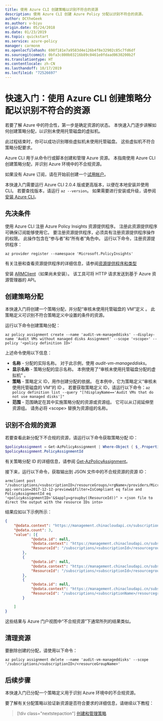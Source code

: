 ```yaml
---
title: 使用 Azure CLI 创建策略以识别不符合的资源
description: 使用 Azure CLI 创建 Azure Policy 分配以识别不符合的资源。
author: DCtheGeek
ms.author: v-biyu
origin.date: 05/24/2018
ms.date: 01/23/2019
ms.topic: quickstart
ms.service: azure-policy
manager: carmonm
ms.openlocfilehash: 698f181e7a9583d4e126b4f8e32902c85c7fd6df
ms.sourcegitcommit: 0bfa3c800b03216b89c0461e0fdaad0630200b2f
ms.translationtype: HT
ms.contentlocale: zh-CN
ms.lasthandoff: 10/17/2019
ms.locfileid: "72526697"
---
```

# <a name="quickstart-create-a-policy-assignment-to-identify-non-compliant-resources-with-azure-cli"></a>快速入门：使用 Azure CLI 创建策略分配以识别不符合的资源

若要了解 Azure 中的符合性，第一步是确定资源的状态。
本快速入门逐步讲解如何创建策略分配，以识别未使用托管磁盘的虚拟机。

此过程结束时，你可以成功识别哪些虚拟机未使用托管磁盘。 这些虚拟机不符合策略分配要求。 

Azure CLI 用于从命令行或脚本创建和管理 Azure 资源。 本指南使用 Azure CLI 创建策略分配，并识别 Azure 环境中的不合规资源。

如果没有 Azure 订阅，请在开始前创建一个[试用帐户](https://www.azure.cn/pricing/1rmb-trial/)。


本快速入门需要运行 Azure CLI 2.0.4 版或更高版本，以便在本地安装并使用 CLI。 若要查找版本，请运行 `az --version`。 如果需要进行安装或升级，请参阅[安装 Azure CLI](/cli/install-azure-cli)。

## <a name="prerequisites"></a>先决条件

使用 Azure CLI 注册 Azure Policy Insights 资源提供程序。 注册此资源提供程序可确保订阅能够使用它。 要注册资源提供程序，必须具有注册资源提供程序操作的权限。 此操作包含在“参与者”和“所有者”角色中。 运行以下命令，注册资源提供程序：

```azurecli
az provider register --namespace 'Microsoft.PolicyInsights'
```

有关注册和查看资源提供程序的详细信息，请参阅[资源提供程序和类型](../../azure-resource-manager/resource-manager-supported-services.md)

安装 [ARMClient](https://github.com/projectkudu/ARMClient)（如果尚未安装）。 该工具可将 HTTP 请求发送到基于 Azure 资源管理器的 API。

## <a name="create-a-policy-assignment"></a>创建策略分配

本快速入门将创建一个策略分配，并分配“审核未使用托管磁盘的 VM”定义  。 此策略定义可识别不符合策略定义中设置的条件的资源。

运行以下命令创建策略分配：

```azurecli
az policy assignment create --name 'audit-vm-manageddisks' --display-name 'Audit VMs without managed disks Assignment' --scope '<scope>' --policy '<policy definition ID>'
```

上述命令使用以下信息：

- **名称** - 分配的实际名称。 对于此示例，使用 *audit-vm-manageddisks*。
- **显示名称** - 策略分配的显示名称。 本例使用了“审核未使用托管磁盘分配的虚拟机”  。
- **策略** - 策略定义 ID，用作创建分配的依据。 在本例中，它为策略定义“审核未使用托管磁盘的 VM”的 ID  。 若要获取策略定义 ID，请运行以下命令：`az policy definition list --query "[?displayName=='Audit VMs that do not use managed disks']"`
- **范围** - 范围确定在其中实施策略分配的资源或资源组。 它可以从订阅延伸至资源组。 请务必将 &lt;scope&gt; 替换为资源组的名称。

## <a name="identify-non-compliant-resources"></a>识别不合规的资源

若要查看此新分配下不合规的资源，请运行以下命令获取策略分配 ID：

```powershell
$policyAssignment = Get-AzPolicyAssignment | Where-Object { $_.Properties.DisplayName -eq 'Audit VMs without managed disks Assignment' }
$policyAssignment.PolicyAssignmentId
```

有关策略分配 ID 的详细信息，请参阅 [Get-AzPolicyAssignment](https://docs.microsoft.com/powershell/module/az.resources/get-azpolicyassignment)。

接下来，运行以下命令，获取输出到 JSON 文件中的不合规资源的资源 ID：

```console
armclient post "/subscriptions/<subscriptionID>/resourceGroups/<rgName>/providers/Microsoft.PolicyInsights/policyStates/latest/queryResults?api-version=2017-12-12-preview&$filter=IsCompliant eq false and PolicyAssignmentId eq '<policyAssignmentID>'&$apply=groupby((ResourceId))" > <json file to direct the output with the resource IDs into>
```

结果应如以下示例所示：

```json
{
    "@odata.context": "https://management.chinacloudapi.cn/subscriptions/<subscriptionId>/providers/Microsoft.PolicyInsights/policyStates/$metadata#latest",
    "@odata.count": 3,
    "value": [{
            "@odata.id": null,
            "@odata.context": "https://management.chinacloudapi.cn/subscriptions/<subscriptionId>/providers/Microsoft.PolicyInsights/policyStates/$metadata#latest/$entity",
            "ResourceId": "/subscriptions/<subscriptionId>/resourcegroups/<rgname>/providers/microsoft.compute/virtualmachines/<virtualmachineId>"
        },
        {
            "@odata.id": null,
            "@odata.context": "https://management.chinacloudapi.cn/subscriptions/<subscriptionId>/providers/Microsoft.PolicyInsights/policyStates/$metadata#latest/$entity",
            "ResourceId": "/subscriptions/<subscriptionId>/resourcegroups/<rgname>/providers/microsoft.compute/virtualmachines/<virtualmachine2Id>"
        },
        {
            "@odata.id": null,
            "@odata.context": "https://management.chinacloudapi.cn/subscriptions/<subscriptionId>/providers/Microsoft.PolicyInsights/policyStates/$metadata#latest/$entity",
            "ResourceId": "/subscriptions/<subscriptionName>/resourcegroups/<rgname>/providers/microsoft.compute/virtualmachines/<virtualmachine3ID>"
        }

    ]
}
```

这些结果与 Azure 门户视图中“不合规资源”下通常所列的结果类似。 

## <a name="clean-up-resources"></a>清理资源

要删除创建的分配，请使用以下命令：

```azurecli
az policy assignment delete --name 'audit-vm-manageddisks' --scope '/subscriptions/<subscriptionID>/<resourceGroupName>'
```

## <a name="next-steps"></a>后续步骤

本快速入门已分配一个策略定义用于识别 Azure 环境中的不合规资源。

要了解有关分配策略以验证新资源是否符合要求的详细信息，请继续以下教程：

> [!div class="nextstepaction"]
> [创建和管理策略](./tutorials/create-and-manage.md)